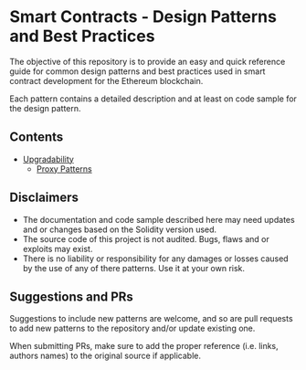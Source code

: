 # Smart Contracts - Design Patterns and Best Practices
The objective of this repository is to provide an easy and quick reference guide for common design patterns and best practices used in smart contract development for the Ethereum blockchain.

Each pattern contains a detailed description and at least on code sample for the design pattern.


## Contents
* [Upgradability](./upgradability/readme.md)
  * [Proxy Patterns](./proxy-patterns/readme.md)

## Disclaimers
- The documentation and code sample described here may need updates and or changes based on the Solidity version used.
- The source code of this project is not audited. Bugs, flaws and or exploits may exist.
- There is no liability or responsibility for any damages or losses caused by the use of any of there patterns. Use it at your own risk.

## Suggestions and PRs
Suggestions to include new patterns are welcome, and so are pull requests to add new patterns to the repository and/or update existing one.

When submitting PRs, make sure to add the proper reference (i.e. links, authors names) to the original source if applicable.
